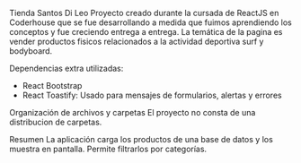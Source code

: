 Tienda Santos Di Leo
Proyecto creado durante la cursada de ReactJS en Coderhouse que se fue desarrollando a medida que fuimos aprendiendo los conceptos y fue creciendo entrega a entrega. La temática de la pagina es vender productos fisicos relacionados a la actividad deportiva surf y bodyboard.

Dependencias extra utilizadas:
- React Bootstrap
- React Toastify: Usado para mensajes de formularios, alertas y errores


Organización de archivos y carpetas
El proyecto no consta de una distribucion de carpetas.

Resumen
La aplicación carga los productos de una base de datos y los muestra en pantalla. Permite filtrarlos por categorías.
